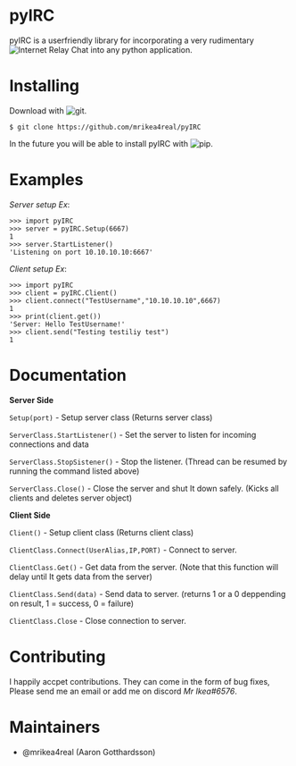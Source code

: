 # pyIRC
pyIRC is a userfriendly library for incorporating a very rudimentary ![Internet Relay Chat](https://sv.wikipedia.org/wiki/Internet_Relay_Chat) into any python application. 

# Installing
Download with ![git](https://git-scm.com/).

```$ git clone https://github.com/mrikea4real/pyIRC```

In the future you will be able to install pyIRC with ![pip](https://pip.pypa.io/en/stable/).

# Examples

_Server setup Ex_:
```
>>> import pyIRC
>>> server = pyIRC.Setup(6667)
1
>>> server.StartListener()
'Listening on port 10.10.10.10:6667'
```
_Client setup Ex_:
```
>>> import pyIRC
>>> client = pyIRC.Client()
>>> client.connect("TestUsername","10.10.10.10",6667)
1
>>> print(client.get())
'Server: Hello TestUsername!'
>>> client.send("Testing testiliy test")
1
```

# Documentation
__Server Side__

```Setup(port)``` - Setup server class (Returns server class)

```ServerClass.StartListener()``` - Set the server to listen for incoming connections and data

```ServerClass.StopSistener()``` - Stop the listener. (Thread can be resumed by running the command listed above)

```ServerClass.Close()``` - Close the server and shut It down safely. (Kicks all clients and deletes server object)


__Client Side__

```Client()``` - Setup client class (Returns client class)

```ClientClass.Connect(UserAlias,IP,PORT)``` - Connect to server.

```ClientClass.Get()``` - Get data from the server. (Note that this function will delay until It gets data from the server)

```ClientClass.Send(data)``` - Send data to server. (returns 1 or a 0 deppending on result, 1 = success, 0 = failure)

```ClientClass.Close``` - Close connection to server.

# Contributing
I happily accpet contributions. They can come in the form of bug fixes,  Please send me an email or add me on discord _Mr Ikea#6576_.

# Maintainers
* @mrikea4real (Aaron Gotthardsson)
